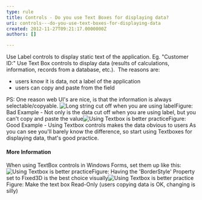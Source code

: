 ```yaml
---
type: rule
title: Controls - Do you use Text Boxes for displaying data?
uri: controls---do-you-use-text-boxes-for-displaying-data
created: 2012-11-27T09:21:17.0000000Z
authors: []

---
```


 
Use Label controls to display static text of the application. Eg. "Customer ID:"
Use Text Box controls to display data (results of calculations, information, records from a database, etc.).
   ​
The reasons are:

- users know it is data, not a label of the application
- users can copy and paste from the field


PS: One reason web UI's are nice, is that the information is always selectable/copyable.
![Long string cut off when you are using label](http&#58;//www.ssw.com.au/ssw/Standards/Rules/Images/BetterInterface_LabelCutOff.jpg)Figure: Bad Example - Not only is the data cut off when you are using label, but you can't copy and paste the value![Using Textbox is better practice](http&#58;//www.ssw.com.au/ssw/Standards/Rules/Images/GoodTextbox.gif)Figure: Good Example - Using Textbox controls makes the data obvious to users
As you can see you'll barely know the difference, so start using Textboxes for displaying data, that's good practice.

#### More Information

When using TextBox controls in Windows Forms, set them up like this:
![Using Textbox is better practice](http&#58;//www.ssw.com.au/ssw/Standards/Rules/Images/BorderStyle_1.gif)Figure: Having the 'BorderStyle' Property set to Fixed3D is the best choice visually![Using Textbox is better practice](http&#58;//www.ssw.com.au/ssw/Standards/Rules/Images/ReadOnly_1.gif)Figure: Make the text box Read-Only (users copying data is OK, changing is silly)
